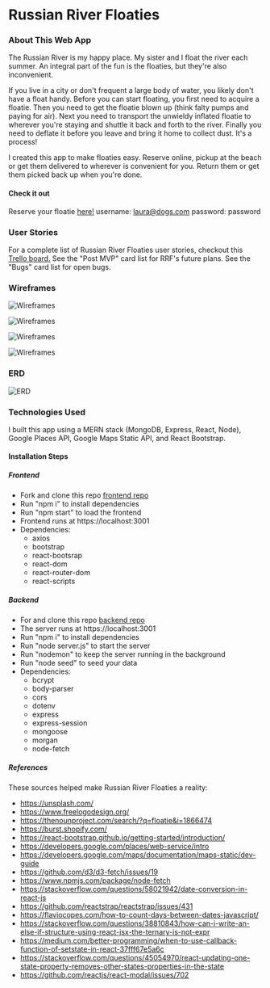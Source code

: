 # Russian River Floaties

### About This Web App

The Russian River is my happy place. My sister and I float the river each summer. An integral part of the fun is the floaties, but they're also inconvenient. 

If you live in a city or don't frequent a large body of water, you likely don't have a float handy. Before you can start floating, you first need to acquire a floatie. Then you need to get the floatie blown up (think falty pumps and paying for air). Next you need to transport the unwieldy inflated floatie to wherever you're staying and shuttle it back and forth to the river. Finally you need to deflate it before you leave and bring it home to collect dust. It's a process! 

I created this app to make floaties easy. Reserve online, pickup at the beach or get them delivered to wherever is convenient for you. Return them or get them picked back up when you're done.

#### Check it out
Reserve your floatie [here!](https://russian-river-floaties.herokuapp.com/)
username: laura@dogs.com
password: password

### User Stories
For a complete list of Russian River Floaties user stories, checkout this [Trello board.](https://trello.com/invite/b/rULRgCqy/bf3c66380a67b21f309d5439a8a5b36a/floatie-project) See the "Post MVP" card list for RRF's future plans. See the "Bugs" card list for open bugs.

### Wireframes

![Wireframes](https://i.imgur.com/YIJlGmW.png)

![Wireframes](https://i.imgur.com/huhUnPA.png)

![Wireframes](https://i.imgur.com/tPVyxSy.png)

![Wireframes](https://i.imgur.com/Q90Oc0K.png)

### ERD
![ERD](https://i.imgur.com/t0aMvFD.png)

### Technologies Used
I built this app using a MERN stack (MongoDB, Express, React, Node), Google Places API, Google Maps Static API, and React Bootstrap.

#### Installation Steps

##### Frontend
* Fork and clone this repo [frontend repo](https://github.com/lauragsack/rrf-client)
* Run "npm i" to install dependencies
* Run "npm start" to load the frontend
* Frontend runs at https://localhost:3001
* Dependencies:
  * axios
  * bootstrap
  * react-bootsrap
  * react-dom
  * react-router-dom
  * react-scripts

##### Backend
* For and clone this repo [backend repo](https://github.com/lauragsack/rrf-api)
* The server runs at https://localhost:3001
* Run "npm i" to install dependencies
* Run "node server.js" to start the server
* Run "nodemon" to keep the server running in the background
* Run "node seed" to seed your data
* Dependencies:
  * bcrypt
  * body-parser
  * cors
  * dotenv
  * express
  * express-session
  * mongoose
  * morgan
  * node-fetch

##### References
These sources helped make Russian River Floaties a reality:
* https://unsplash.com/
* https://www.freelogodesign.org/
* https://thenounproject.com/search/?q=floatie&i=1866474
* https://burst.shopify.com/
* https://react-bootstrap.github.io/getting-started/introduction/
* https://developers.google.com/places/web-service/intro
* https://developers.google.com/maps/documentation/maps-static/dev-guide
* https://github.com/d3/d3-fetch/issues/19
* https://www.npmjs.com/package/node-fetch
* https://stackoverflow.com/questions/58021942/date-conversion-in-react-js
* https://github.com/reactstrap/reactstrap/issues/431
* https://flaviocopes.com/how-to-count-days-between-dates-javascript/
* https://stackoverflow.com/questions/38810843/how-can-i-write-an-else-if-structure-using-react-jsx-the-ternary-is-not-expr
* https://medium.com/better-programming/when-to-use-callback-function-of-setstate-in-react-37fff67e5a6c
* https://stackoverflow.com/questions/45054970/react-updating-one-state-property-removes-other-states-properties-in-the-state
* https://github.com/reactjs/react-modal/issues/702
